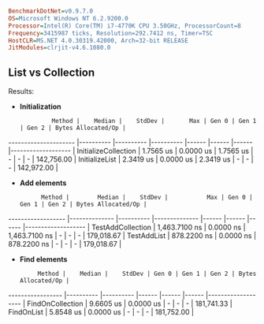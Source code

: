 


```ini

BenchmarkDotNet=v0.9.7.0
OS=Microsoft Windows NT 6.2.9200.0
Processor=Intel(R) Core(TM) i7-4770K CPU 3.50GHz, ProcessorCount=8
Frequency=3415987 ticks, Resolution=292.7412 ns, Timer=TSC
HostCLR=MS.NET 4.0.30319.42000, Arch=32-bit RELEASE
JitModules=clrjit-v4.6.1080.0

```

## List vs Collection

Results:

* **Initialization**
  
               Method |    Median |    StdDev |       Max | Gen 0 | Gen 1 | Gen 2 | Bytes Allocated/Op |
--------------------- |---------- |---------- |---------- |------ |------ |------ |------------------- |
 InitializeCollection | 1.7565 us | 0.0000 us | 1.7565 us |     - |     - |     - |         142,756.00 |
       InitializeList | 2.3419 us | 0.0000 us | 2.3419 us |     - |     - |     - |         142,972.00 |

* **Add elements**  

            Method |        Median |    StdDev |           Max | Gen 0 | Gen 1 | Gen 2 | Bytes Allocated/Op |
------------------ |-------------- |---------- |-------------- |------ |------ |------ |------------------- |
 TestAddCollection | 1,463.7100 ns | 0.0000 ns | 1,463.7100 ns |     - |     - |     - |         179,018.67 |
       TestAddList |   878.2200 ns | 0.0000 ns |   878.2200 ns |     - |     - |     - |         179,018.67 |
	   
* **Find elements**  

           Method |    Median |    StdDev | Gen 0 | Gen 1 | Gen 2 | Bytes Allocated/Op |
----------------- |---------- |---------- |------ |------ |------ |------------------- |
 FindOnCollection | 9.6605 us | 0.0000 us |     - |     - |     - |         181,741.33 |
       FindOnList | 5.8548 us | 0.0000 us |     - |     - |     - |         181,752.00 |


